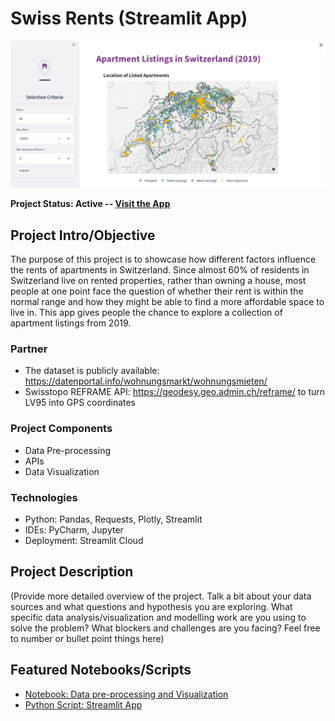# Swiss Rents (Streamlit App)


![Screenshot of the app showing a map of Switerland with the location of listed apartments](reports/img/220207_screenshot.png)

<b>Project Status: Active -- [Visit the App](https://share.streamlit.io/alessine/swiss_rents)</b>

## Project Intro/Objective
The purpose of this project is to showcase how different factors influence the rents of apartments in Switzerland. Since almost 60% of residents in Switzerland live on rented properties, rather than owning a house, most people at one point face the question of whether their rent is within the normal range and how they might be able to find a more affordable space to live in. This app gives people the chance to explore a collection of apartment listings from 2019.

### Partner
* The dataset is publicly available: https://datenportal.info/wohnungsmarkt/wohnungsmieten/
* Swisstopo REFRAME API: https://geodesy.geo.admin.ch/reframe/ to turn LV95 into GPS coordinates

### Project Components
* Data Pre-processing
* APIs
* Data Visualization

### Technologies
* Python: Pandas, Requests, Plotly, Streamlit
* IDEs: PyCharm, Jupyter
* Deployment: Streamlit Cloud

## Project Description
(Provide more detailed overview of the project.
Talk a bit about your data sources and what questions and hypothesis you are exploring.
What specific data analysis/visualization and modelling work are you using to solve the
problem? What blockers and challenges are you facing?
Feel free to number or bullet point things here)

## Featured Notebooks/Scripts
* [Notebook: Data pre-processing and Visualization](https://github.com/Alessine/swiss_rents/blob/master/notebooks/nb2_220202_advanced_viz.ipynb)
* [Python Script: Streamlit App](https://github.com/Alessine/swiss_rents/blob/master/streamlit_app.py)
